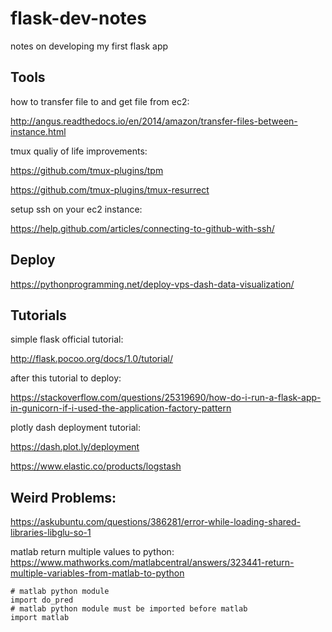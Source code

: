 # flask-dev-notes
notes on developing my first flask app

## Tools

how to transfer file to and get file from ec2:

http://angus.readthedocs.io/en/2014/amazon/transfer-files-between-instance.html

tmux qualiy of life improvements:

https://github.com/tmux-plugins/tpm

https://github.com/tmux-plugins/tmux-resurrect

setup ssh on your ec2 instance:

https://help.github.com/articles/connecting-to-github-with-ssh/

## Deploy

https://pythonprogramming.net/deploy-vps-dash-data-visualization/

## Tutorials

simple flask official tutorial:

http://flask.pocoo.org/docs/1.0/tutorial/

after this tutorial to deploy:

https://stackoverflow.com/questions/25319690/how-do-i-run-a-flask-app-in-gunicorn-if-i-used-the-application-factory-pattern

plotly dash deployment tutorial:

https://dash.plot.ly/deployment


https://www.elastic.co/products/logstash

## Weird Problems:

https://askubuntu.com/questions/386281/error-while-loading-shared-libraries-libglu-so-1

matlab return multiple values to python: https://www.mathworks.com/matlabcentral/answers/323441-return-multiple-variables-from-matlab-to-python

```
# matlab python module
import do_pred
# matlab python module must be imported before matlab
import matlab
```
